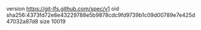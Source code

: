 version https://git-lfs.github.com/spec/v1
oid sha256:4373fd72e8e43229788e5b9878cdc9fd9739b1c09d00789e7e425d47032a87d8
size 10019
